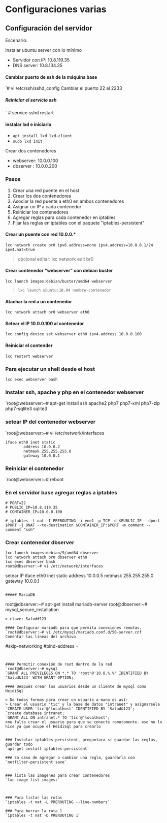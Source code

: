 # Configuraciones varias

## Configuración del servidor

Escenario:

Instalar ubuntu server con lo mínimo
- Servidor con IP: 10.8.119.35 
- DNS server: 10.8.134.35

#### Cambiar puerto de ssh de la máquina base
`# vi /etc/ssh/sshd_config
Cambiar el puerto 22 al 2233

##### Reiniciar el servicio ssh
` # service sshd restart

#### instalar lxd e iniciarlo
- `apt install lxd lxd-client`
- `sudo lxd init`



Crear dos contenedores
- webserver: 10.0.0.100
- dbserver : 10.0.0.200

### Pasos
1. Crear una red puente en el host
2. Crear los dos contenedores
3. Asociar la red puente a eth0 en ambos contenedores
4. Asignar un IP a cada contenedor
5. Reiniciar los contenedores
6. Agregar reglas para cada contenedor en iptables
7. Fijar las reglas en iptables con el paquete "iptables-persistent"


#### Crear un puente con red 10.0.0.*
`lxc network create br0 ipv6.address=none ipv4.address=10.0.0.1/24 ipv4.nat=true`
> opcional editar: lxc network edit br0

#### Crear contenedor "webserver" con debian buster
`lxc launch images:debian/buster/amd64 webserver`
> `lxc launch ubuntu:18.04 nombre-contenedor`

#### Atachar la red a un contenedor
`lxc network attach br0 webserver eth0`

#### Setear el IP 10.0.0.100 al contenedor
`lxc config device set webserver eth0 ipv4.address 10.0.0.100`

#### Reiniciar el contender
`lxc restart webserver`

### Para ejecutar un shell desde el host
`lxc exec webserver bash`

### Instalar ssh, apache y php en el contenedor webserver
`root@webserver:~# apt-get install ssh apache2 php7 php7-xml php7-zip php7-sqlite3 sqlite3 

### setear IP del contenedor webserver
`root@webserver:~# vi /etc/network/interfaces

```
iface eth0 inet static
        address 10.0.0.2
        netmask 255.255.255.0
        gateway 10.0.0.1
```

### Reiniciar el contenedor
`root@webserver:~# reboot

### En el servidor base agregar reglas a iptables
```
# PORT=22
# PUBLIC_IP=10.8.119.35
# CONTAINER_IP=10.0.0.100

# iptables -t nat -I PREROUTING -i eno1 -p TCP -d $PUBLIC_IP --dport $PORT -j DNAT --to-destination $CONTAINER_IP:$PORT -m comment --comment "ssh"
```


### Crear contenedor dbserver
```
lxc launch images:debian/9/amd64 dbserver
lxc network attach br0 dbserver eth0
lxc exec dbserver bash
root@dbserver:~# vi /etc/network/interfaces

```
setear IP
iface eth0 inet static
        address 10.0.0.5
        netmask 255.255.255.0
        gateway 10.0.0.1
```

##### MariaDB
```
root@dbserver:~# apt-get install mariadb-server
root@dbserver:~# mysql_secure_installation
```
> clave: Salud#123

#### Configurar mariadb para que permita conexiones remotas.
`root@dbserver:~# vi /etc/mysql/mariadb.conf.d/50-server.cnf
Comentar las líneas del archivo
```
#skip-networking
#bind-address = <some ip-address>
```


#### Permitir conexión de root dentro de la red
`root@dbserver:~# mysql
`GRANT ALL PRIVILEGES ON *.* TO 'root'@'10.8.%.%' IDENTIFIED BY 'Salud&123' WITH GRANT OPTION;

#### Después crear los usuarios desde un cliente de mysql como HeidiSql

> De todas formas para crear un usuario a mano es así:
> Crear el usuario "tic" y la base de datos "intranet" y asignarsela
`CREATE USER 'tic'@'localhost' IDENTIFIED BY 'Salud&123';
`create database intranet;
`GRANT ALL ON intranet.* TO 'tic'@'localhost';
>me falta crear el usuario para que se conecte remotamente. eso no lo hice ya que ocupe el HeidiSql para crearlo


### Instalar iptables-persistent, preguntara si guardar las reglas, guardar todo
`apt-get install iptables-persistent`

### En caso de agregar o cambiar una regla, guardarla con 
`netfilter-persistent save`


### lista las imagenes para crear contenedores
`lxc image list images:`



### Para listar las rutas
`iptables -t nat -L PREROUTING --line-numbers`

### Para borrar la ruta 1
`iptables -t nat -D PREROUTING 1`
